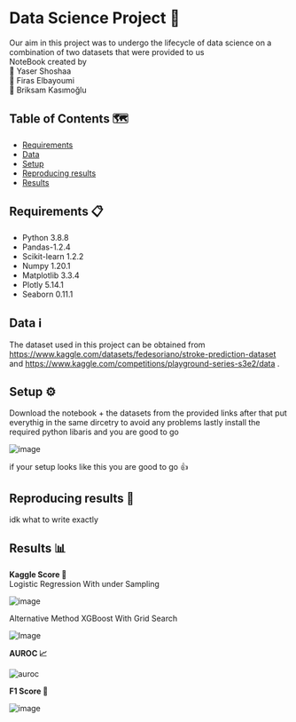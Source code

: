 # Data Science Project 🥇

Our aim in this project was to undergo the lifecycle of data science on a combination of two datasets that were provided to us <br /> 
NoteBook created by <br /> 
🌟 Yaser Shoshaa <br />
🌟 Firas Elbayoumi <br /> 
🌟 Briksam Kasımoğlu <br /> 


## Table of Contents 🗺️
- [Requirements](#requirements)
- [Data](#data)
- [Setup](#setup)
- [Reproducing results](#reproducing-results)
- [Results](#results)

## Requirements 📋 <a name="requirements"></a>

- Python 3.8.8
- Pandas-1.2.4
- Scikit-learn 1.2.2
- Numpy 1.20.1
- Matplotlib 3.3.4
- Plotly 5.14.1
- Seaborn 0.11.1

## Data ℹ️ <a name="data"></a>

The dataset used in this project can be obtained from https://www.kaggle.com/datasets/fedesoriano/stroke-prediction-dataset and https://www.kaggle.com/competitions/playground-series-s3e2/data .


## Setup ⚙️ <a name="setup"></a>

Download the notebook + the datasets from the provided links after that put everythig in the same dircetry to avoid any problems lastly install the required  python libaris and you are good to go

![image](https://github.com/yasserzs3/Data_Science_Project/assets/68787298/e1ef25d4-bc74-4b11-b8af-735864a6c4dc)

if your setup looks like this you are good to go 👍

## Reproducing results 🔁 <a name="reproducing-results"></a>

idk what to write exactly

## Results 📊 <a name="results"></a>

**Kaggle Score 🎯**
<br /> 
Logistic Regression With under Sampling

![image](https://github.com/yasserzs3/Data_Science_Project/assets/68787298/dc00c829-9bcf-4be1-b66d-e8389558dc9a)

Alternative Method XGBoost With Grid Search

![Image](https://github.com/yasserzs3/Data_Science_Project/assets/68787298/96dc6c30-27e8-4a75-83f5-88ead315c378)


**AUROC 📈**

![auroc](https://github.com/yasserzs3/Data_Science_Project/assets/68787298/0b02f6ce-81c0-4cec-90d8-6318dc684329)

**F1 Score 📌**

![image](https://github.com/yasserzs3/Data_Science_Project/assets/68787298/3fa68a42-547f-4c66-aee5-7548e5b30b0d)
